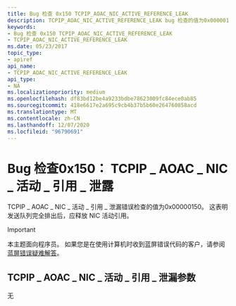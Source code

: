 ```yaml
---
title: Bug 检查 0x150 TCPIP_AOAC_NIC_ACTIVE_REFERENCE_LEAK
description: TCPIP_AOAC_NIC_ACTIVE_REFERENCE_LEAK bug 检查的值为0x00000150。 这表明发送队列完全排出后，应释放 NIC 活动引用。
keywords:
- Bug 检查 0x150 TCPIP_AOAC_NIC_ACTIVE_REFERENCE_LEAK
- TCPIP_AOAC_NIC_ACTIVE_REFERENCE_LEAK
ms.date: 05/23/2017
topic_type:
- apiref
api_name:
- TCPIP_AOAC_NIC_ACTIVE_REFERENCE_LEAK
api_type:
- NA
ms.localizationpriority: medium
ms.openlocfilehash: df83bd12be4a9233bdbe78623009fc84ece0ab85
ms.sourcegitcommit: 418e6617e2a695c9cb4b37b5b60e264760858acd
ms.translationtype: MT
ms.contentlocale: zh-CN
ms.lasthandoff: 12/07/2020
ms.locfileid: "96790691"
---
```

# <a name="bug-check-0x150-tcpip_aoac_nic_active_reference_leak"></a>Bug 检查0x150： TCPIP \_ AOAC \_ NIC \_ 活动 \_ 引用 \_ 泄露


TCPIP \_ AOAC \_ NIC \_ 活动 \_ 引用 \_ 泄漏错误检查的值为0x00000150。 这表明发送队列完全排出后，应释放 NIC 活动引用。

> [!IMPORTANT]
> 本主题面向程序员。 如果您是在使用计算机时收到蓝屏错误代码的客户，请参阅[蓝屏错误疑难解答](https://www.windows.com/stopcode)。


## <a name="tcpip_aoac_nic_active_reference_leak-parameters"></a>TCPIP \_ AOAC \_ NIC \_ 活动 \_ 引用 \_ 泄漏参数


无

 

 




